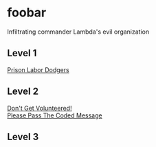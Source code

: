 # foobar
Infiltrating commander Lambda's evil organization

## Level 1
[Prison Labor Dodgers](https://github.com/adamfarnsworth/foobar/tree/master/PrisonLaborDodgers/PrisonLaborDodgers)  

## Level 2
[Don't Get Volunteered!](https://github.com/adamfarnsworth/foobar/tree/master/DontGetVolunteered/DontGetVolunteered)  
[Please Pass The Coded Message](https://github.com/adamfarnsworth/foobar/tree/master/PleasePassTheCodedMessage/PleasePassTheCodedMessage)  

## Level 3

